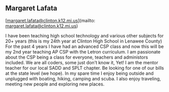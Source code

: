 ## Margaret Lafata

[margaret.lafata@clinton.k12.mi.us](mailto: margaret.lafata@clinton.k12.mi.us)

I have been teaching high school technology and various other subjects for 20+ years (this is my 24th year at Clinton High School in Lenawee County) For the past 4 years I have had an advanced CSP class and now this will be my 2nd year teaching AP CSP with the Letron curriculum. I am passionate about the CSP being a class for everyone, teachers and administors included. We are all coders, some just don’t know it, Yet!  I am the mentor teacher for our local SADD  and SPLT chapter. Be looking for one of our bills at the state level (we hope). In my spare time I enjoy being outside and unplugged with boating, hiking, camping and scuba. I also enjoy traveling, meeting new people and exploring new places.
